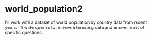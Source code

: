 # world_population2

I’ll work with a dataset of world population by country data from recent years. I’ll write queries to retrieve interesting data and answer a set of specific questions.
